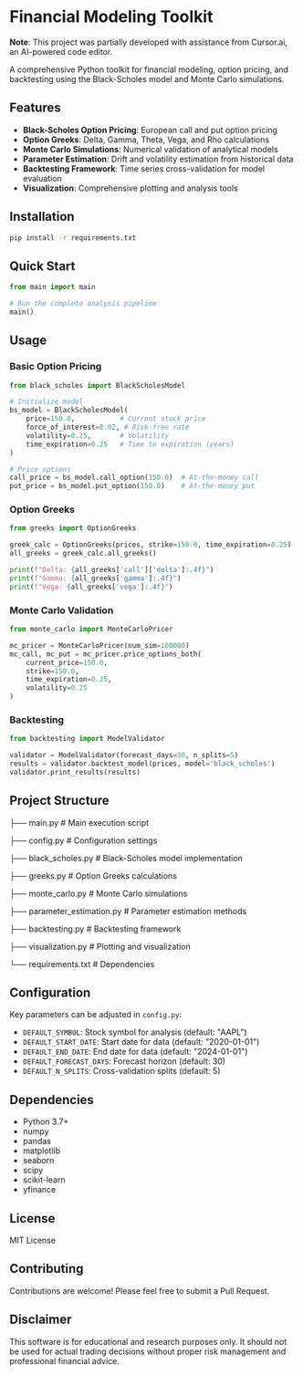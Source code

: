 # Financial Modeling Toolkit

**Note**: This project was partially developed with assistance from Cursor.ai, an AI-powered code editor.

A comprehensive Python toolkit for financial modeling, option pricing, and backtesting using the Black-Scholes model and Monte Carlo simulations.

## Features

- **Black-Scholes Option Pricing**: European call and put option pricing
- **Option Greeks**: Delta, Gamma, Theta, Vega, and Rho calculations
- **Monte Carlo Simulations**: Numerical validation of analytical models
- **Parameter Estimation**: Drift and volatility estimation from historical data
- **Backtesting Framework**: Time series cross-validation for model evaluation
- **Visualization**: Comprehensive plotting and analysis tools

## Installation

```bash
pip install -r requirements.txt
```

## Quick Start

```python
from main import main

# Run the complete analysis pipeline
main()
```

## Usage

### Basic Option Pricing

```python
from black_scholes import BlackScholesModel

# Initialize model
bs_model = BlackScholesModel(
    price=150.0,           # Current stock price
    force_of_interest=0.02, # Risk-free rate
    volatility=0.25,       # Volatility
    time_expiration=0.25   # Time to expiration (years)
)

# Price options
call_price = bs_model.call_option(150.0)  # At-the-money call
put_price = bs_model.put_option(150.0)    # At-the-money put
```

### Option Greeks

```python
from greeks import OptionGreeks

greek_calc = OptionGreeks(prices, strike=150.0, time_expiration=0.25)
all_greeks = greek_calc.all_greeks()

print(f"Delta: {all_greeks['call']['delta']:.4f}")
print(f"Gamma: {all_greeks['gamma']:.4f}")
print(f"Vega: {all_greeks['vega']:.4f}")
```

### Monte Carlo Validation

```python
from monte_carlo import MonteCarloPricer

mc_pricer = MonteCarloPricer(num_sim=100000)
mc_call, mc_put = mc_pricer.price_options_both(
    current_price=150.0,
    strike=150.0,
    time_expiration=0.25,
    volatility=0.25
)
```

### Backtesting

```python
from backtesting import ModelValidator

validator = ModelValidator(forecast_days=30, n_splits=5)
results = validator.backtest_model(prices, model='black_scholes')
validator.print_results(results)
```

## Project Structure
├── main.py # Main execution script

├── config.py # Configuration settings

├── black_scholes.py # Black-Scholes model implementation

├── greeks.py # Option Greeks calculations

├── monte_carlo.py # Monte Carlo simulations

├── parameter_estimation.py # Parameter estimation methods

├── backtesting.py # Backtesting framework

├── visualization.py # Plotting and visualization

└── requirements.txt # Dependencies

## Configuration

Key parameters can be adjusted in `config.py`:

- `DEFAULT_SYMBOL`: Stock symbol for analysis (default: "AAPL")
- `DEFAULT_START_DATE`: Start date for data (default: "2020-01-01")
- `DEFAULT_END_DATE`: End date for data (default: "2024-01-01")
- `DEFAULT_FORECAST_DAYS`: Forecast horizon (default: 30)
- `DEFAULT_N_SPLITS`: Cross-validation splits (default: 5)

## Dependencies

- Python 3.7+
- numpy
- pandas
- matplotlib
- seaborn
- scipy
- scikit-learn
- yfinance

## License

MIT License

## Contributing

Contributions are welcome! Please feel free to submit a Pull Request.

## Disclaimer


This software is for educational and research purposes only. It should not be used for actual trading decisions without proper risk management and professional financial advice.


